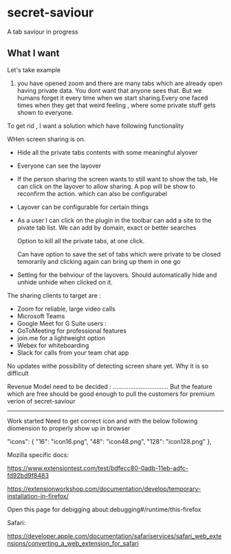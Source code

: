 # secret-saviour

A tab saviour in progress

## What I want

Let's take example

1. you have opened zoom and there are many tabs which are already open having private data. You dont want that anyone sees that. But we humans forget it every time when we start sharing.Every one faced times when they get that weird feeling , where some private stuff gets shown to everyone.

To get rid , I want a solution which have following functionality

WHen screen sharing is on.

- Hide all the private tabs contents with some meaningful alyover

- Everyone can see the layover

- If the person sharing the screen wants to still want to show the tab,
  He can click on the layover to allow sharing. A pop will be show to reconfirm the action. which can also be configurabel

- Layover can be configurable for certain things
- As a user I can click on the plugin in the toolbar can add a site to the
  pivate tab list.
  We can add by domain, exact or better searches

  Option to kill all the private tabs, at one click.

  Can have option to save the set of tabs which were private to be closed
  temorarily and clicking again can bring up them in one go

- Setting for the behviour of the layovers.
  Should automatically hide and unhide
  unhide when clicked on it.

The sharing clients to target are :

- Zoom for reliable, large video calls
- Microsoft Teams
- Google Meet for G Suite users :
- GoToMeeting for professional features
- join.me for a lightweight option
- Webex for whiteboarding
- Slack for calls from your team chat app

<!-- I am not sure , why any one would pay for it -->

No updates withe possibility of detecting screen share yet. Why it is so difficult

Revenue Model need to be decided :
................................
But the feature which are free should be good enough to pull the customers for premium verion of secret-saviour

---

Work started
Need to get correct icon and with the below following diomension to properly show
up in browser

"icons": { "16": "icon16.png",
"48": "icon48.png",
"128": "icon128.png" },

Mozilla specific docs:

https://www.extensiontest.com/test/bdfecc80-0adb-11eb-adfc-fd92bd9f8483

https://extensionworkshop.com/documentation/develop/temporary-installation-in-firefox/

Open this page for debigging
about:debugging#/runtime/this-firefox

Safari:

https://developer.apple.com/documentation/safariservices/safari_web_extensions/converting_a_web_extension_for_safari
